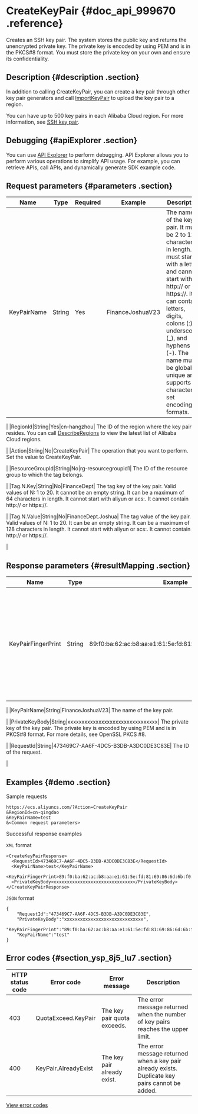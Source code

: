 # CreateKeyPair {#doc_api_999670 .reference}

Creates an SSH key pair. The system stores the public key and returns the unencrypted private key. The private key is encoded by using PEM and is in the PKCS\#8 format. You must store the private key on your own and ensure its confidentiality.

## Description {#description .section}

In addition to calling CreateKeyPair, you can create a key pair through other key pair generators and call [ImportKeyPair](~~25542~~) to upload the key pair to a region.

You can have up to 500 key pairs in each Alibaba Cloud region. For more information, see [SSH key pair](~~51792~~).

## Debugging {#apiExplorer .section}

You can use [API Explorer](https://api.aliyun.com/#product=Ecs&api=CreateKeyPair) to perform debugging. API Explorer allows you to perform various operations to simplify API usage. For example, you can retrieve APIs, call APIs, and dynamically generate SDK example code.

## Request parameters {#parameters .section}

|Name|Type|Required|Example|Description|
|----|----|--------|-------|-----------|
|KeyPairName|String|Yes|FinanceJoshuaV23| The name of the key pair. It must be 2 to 128 characters in length. It must start with a letter and cannot start with http:// or https://. It can contain letters, digits, colons \(:\), underscores \(\_\), and hyphens \(-\). The name must be globally unique and supports all character set encoding formats.

 |
|RegionId|String|Yes|cn-hangzhou| The ID of the region where the key pair resides. You can call [DescribeRegions](~~25609~~) to view the latest list of Alibaba Cloud regions.

 |
|Action|String|No|CreateKeyPair| The operation that you want to perform. Set the value to CreateKeyPair.

 |
|ResourceGroupId|String|No|rg-resourcegroupid1| The ID of the resource group to which the tag belongs.

 |
|Tag.N.Key|String|No|FinanceDept| The tag key of the key pair. Valid values of N: 1 to 20. It cannot be an empty string. It can be a maximum of 64 characters in length. It cannot start with aliyun or acs:. It cannot contain http:// or https://.

 |
|Tag.N.Value|String|No|FinanceDept.Joshua| The tag value of the key pair. Valid values of N: 1 to 20. It can be an empty string. It can be a maximum of 128 characters in length. It cannot start with aliyun or acs:. It cannot contain http:// or https://.

 |

## Response parameters {#resultMapping .section}

|Name|Type|Example|Description|
|----|----|-------|-----------|
|KeyPairFingerPrint|String|89:f0:ba:62:ac:b8:aa:e1:61:5e:fd:81:69:86:6d:6b:f0:c0:5a:d7| The fingerprint of the key pair. MD5 is used based on the public key fingerprint format defined in RFC 4716. For more information, see [RFC 4716](https://tools.ietf.org/html/rfc4716).

 |
|KeyPairName|String|FinanceJoshuaV23| The name of the key pair.

 |
|PrivateKeyBody|String|xxxxxxxxxxxxxxxxxxxxxxxxxxxxxxxx| The private key of the key pair. The private key is encoded by using PEM and is in PKCS\#8 format. For more details, see OpenSSL PKCS \#8.

 |
|RequestId|String|473469C7-AA6F-4DC5-B3DB-A3DC0DE3C83E| The ID of the request.

 |

## Examples {#demo .section}

Sample requests

``` {#request_demo}
https://ecs.aliyuncs.com/?Action=CreateKeyPair
&RegionId=cn-qingdao
&KeyPairName=test
&<Common request parameters>
```

Successful response examples

`XML` format

``` {#xml_return_success_demo}
<CreateKeyPairResponse>
  <RequestId>473469C7-AA6F-4DC5-B3DB-A3DC0DE3C83E</RequestId>
  <KeyPairName>test</KeyPairName>
  <KeyPairFingerPrint>89:f0:ba:62:ac:b8:aa:e1:61:5e:fd:81:69:86:6d:6b:f0:c0:5a:d7</KeyPairFingerPrint>
  <PrivateKeyBody>xxxxxxxxxxxxxxxxxxxxxxxxxxxxxx</PrivateKeyBody>
</CreateKeyPairResponse>
```

`JSON` format

``` {#json_return_success_demo}
{
	"RequestId":"473469C7-AA6F-4DC5-B3DB-A3DC0DE3C83E",
	"PrivateKeyBody":"xxxxxxxxxxxxxxxxxxxxxxxxxxxxxx",
	"KeyPairFingerPrint":"89:f0:ba:62:ac:b8:aa:e1:61:5e:fd:81:69:86:6d:6b:f0:c0:5a:d7",
	"KeyPairName":"test"
}
```

## Error codes {#section_ysp_8j5_lu7 .section}

|HTTP status code|Error code|Error message|Description|
|----------------|----------|-------------|-----------|
|403|QuotaExceed.KeyPair|The key pair quota exceeds.|The error message returned when the number of key pairs reaches the upper limit.|
|400|KeyPair.AlreadyExist|The key pair already exist.|The error message returned when a key pair already exists. Duplicate key pairs cannot be added.|

[View error codes](https://error-center.aliyun.com/status/product/Ecs)

